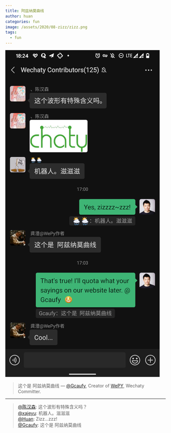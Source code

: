 ```yaml
---
title: 阿兹纳莫曲线
author: huan
categories: fun
image: /assets/2020/08-zizz/zizz.png
tags:
  - fun
---
```

![Gcaufy Wechaty zizz](/assets/2020/08-zizz/zizz-discussion.jpg)

> 这个是 阿兹纳莫曲线
> &mdash; [@Gcaufy](/developers/gcaufy/), Creator of [WePY](https://github.com/tencent/wepy), Wechaty Committer.

---

> [@陈汉森](/developers/chs97): 这个波形有特殊含义吗？  
> [@xajeyu](/developers/xajeyu/): 机器人。滋滋滋  
> [@Huan](/developers/huan/): Zizz...zzz!  
> [@Gcaufy](/developers/gcaufy/): 这个是 阿兹纳莫曲线  
